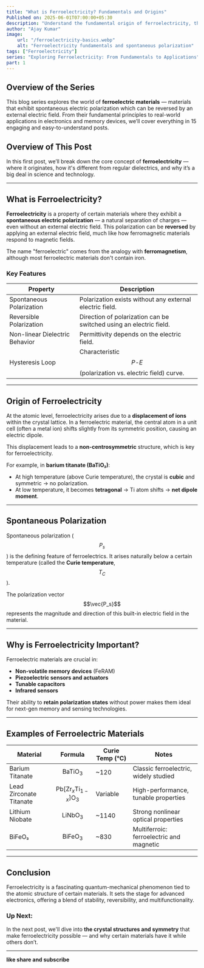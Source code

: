 ```yaml
---
title: "What is Ferroelectricity? Fundamentals and Origins"
Published on: 2025-06-01T07:00:00+05:30
description: "Understand the fundamental origin of ferroelectricity, the role of symmetry, and why some materials spontaneously polarize."
author: "Ajay Kumar"
image:
    url: "/ferroelectricity-basics.webp"
    alt: "Ferroelectricity fundamentals and spontaneous polarization"
tags: ["Ferroelectricity"]
series: "Exploring Ferroelectricity: From Fundamentals to Applications"
part: 1
---
```


## Overview of the Series

This blog series explores the world of **ferroelectric materials** — materials that exhibit spontaneous electric polarization which can be reversed by an external electric field. From their fundamental principles to real-world applications in electronics and memory devices, we’ll cover everything in 15 engaging and easy-to-understand posts.

## Overview of This Post

In this first post, we’ll break down the core concept of **ferroelectricity** — where it originates, how it's different from regular dielectrics, and why it’s a big deal in science and technology.

---

## What is Ferroelectricity?

**Ferroelectricity** is a property of certain materials where they exhibit a **spontaneous electric polarization** — a natural separation of charges — even without an external electric field. This polarization can be **reversed** by applying an external electric field, much like how ferromagnetic materials respond to magnetic fields.

The name "ferroelectric" comes from the analogy with **ferromagnetism**, although most ferroelectric materials don't contain iron.

### Key Features

| Property                       | Description                                                            |
| ------------------------------ | ---------------------------------------------------------------------- |
| Spontaneous Polarization       | Polarization exists without any external electric field.               |
| Reversible Polarization        | Direction of polarization can be switched using an electric field.     |
| Non-linear Dielectric Behavior | Permittivity depends on the electric field.                            |
| Hysteresis Loop                | Characteristic $$P\text{-}E$$ (polarization vs. electric field) curve. |

---

## Origin of Ferroelectricity

At the atomic level, ferroelectricity arises due to a **displacement of ions** within the crystal lattice. In a ferroelectric material, the central atom in a unit cell (often a metal ion) shifts slightly from its symmetric position, causing an electric dipole.

This displacement leads to a **non-centrosymmetric** structure, which is key for ferroelectricity.

For example, in **barium titanate (BaTiO₃)**:

-   At high temperature (above Curie temperature), the crystal is **cubic** and symmetric → no polarization.
-   At low temperature, it becomes **tetragonal** → Ti atom shifts → **net dipole moment**.

---

## Spontaneous Polarization

Spontaneous polarization ($$P_s$$) is the defining feature of ferroelectrics. It arises naturally below a certain temperature (called the **Curie temperature**, $$T_C$$).

The polarization vector $$\vec{P_s}$$ represents the magnitude and direction of this built-in electric field in the material.

---

## Why is Ferroelectricity Important?

Ferroelectric materials are crucial in:

-   **Non-volatile memory devices** (FeRAM)
-   **Piezoelectric sensors and actuators**
-   **Tunable capacitors**
-   **Infrared sensors**

Their ability to **retain polarization states** without power makes them ideal for next-gen memory and sensing technologies.

---

## Examples of Ferroelectric Materials

| Material                | Formula                                      | Curie Temp (°C) | Notes                                    |
| ----------------------- | -------------------------------------------- | --------------- | ---------------------------------------- |
| Barium Titanate         | $$\text{BaTiO}_3$$                           | ~120            | Classic ferroelectric, widely studied    |
| Lead Zirconate Titanate | $$\text{Pb[Zr}_x\text{Ti}_{1-x}\text{]O}_3$$ | Variable        | High-performance, tunable properties     |
| Lithium Niobate         | $$\text{LiNbO}_3$$                           | ~1140           | Strong nonlinear optical properties      |
| BiFeO₃                  | $$\text{BiFeO}_3$$                           | ~830            | Multiferroic: ferroelectric and magnetic |

---

## Conclusion

Ferroelectricity is a fascinating quantum-mechanical phenomenon tied to the atomic structure of certain materials. It sets the stage for advanced electronics, offering a blend of stability, reversibility, and multifunctionality.

### Up Next:

In the next post, we'll dive into **the crystal structures and symmetry** that make ferroelectricity possible — and why certain materials have it while others don’t.

---

**like share and subscribe**
